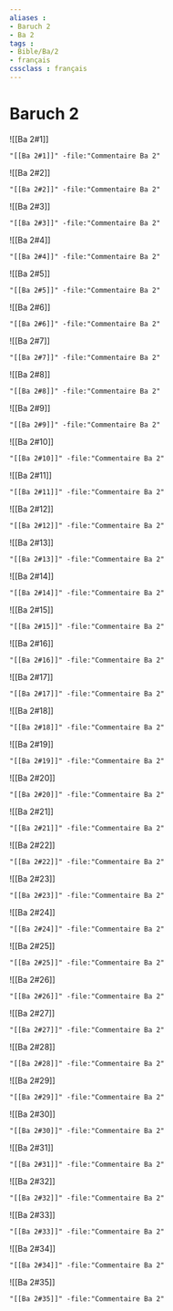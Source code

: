 ```yaml
---
aliases : 
- Baruch 2
- Ba 2
tags : 
- Bible/Ba/2
- français
cssclass : français
---
```


# Baruch 2

![[Ba 2#1]]

```query
"[[Ba 2#1]]" -file:"Commentaire Ba 2"
```

![[Ba 2#2]]

```query
"[[Ba 2#2]]" -file:"Commentaire Ba 2"
```

![[Ba 2#3]]

```query
"[[Ba 2#3]]" -file:"Commentaire Ba 2"
```

![[Ba 2#4]]

```query
"[[Ba 2#4]]" -file:"Commentaire Ba 2"
```

![[Ba 2#5]]

```query
"[[Ba 2#5]]" -file:"Commentaire Ba 2"
```

![[Ba 2#6]]

```query
"[[Ba 2#6]]" -file:"Commentaire Ba 2"
```

![[Ba 2#7]]

```query
"[[Ba 2#7]]" -file:"Commentaire Ba 2"
```

![[Ba 2#8]]

```query
"[[Ba 2#8]]" -file:"Commentaire Ba 2"
```

![[Ba 2#9]]

```query
"[[Ba 2#9]]" -file:"Commentaire Ba 2"
```

![[Ba 2#10]]

```query
"[[Ba 2#10]]" -file:"Commentaire Ba 2"
```

![[Ba 2#11]]

```query
"[[Ba 2#11]]" -file:"Commentaire Ba 2"
```

![[Ba 2#12]]

```query
"[[Ba 2#12]]" -file:"Commentaire Ba 2"
```

![[Ba 2#13]]

```query
"[[Ba 2#13]]" -file:"Commentaire Ba 2"
```

![[Ba 2#14]]

```query
"[[Ba 2#14]]" -file:"Commentaire Ba 2"
```

![[Ba 2#15]]

```query
"[[Ba 2#15]]" -file:"Commentaire Ba 2"
```

![[Ba 2#16]]

```query
"[[Ba 2#16]]" -file:"Commentaire Ba 2"
```

![[Ba 2#17]]

```query
"[[Ba 2#17]]" -file:"Commentaire Ba 2"
```

![[Ba 2#18]]

```query
"[[Ba 2#18]]" -file:"Commentaire Ba 2"
```

![[Ba 2#19]]

```query
"[[Ba 2#19]]" -file:"Commentaire Ba 2"
```

![[Ba 2#20]]

```query
"[[Ba 2#20]]" -file:"Commentaire Ba 2"
```

![[Ba 2#21]]

```query
"[[Ba 2#21]]" -file:"Commentaire Ba 2"
```

![[Ba 2#22]]

```query
"[[Ba 2#22]]" -file:"Commentaire Ba 2"
```

![[Ba 2#23]]

```query
"[[Ba 2#23]]" -file:"Commentaire Ba 2"
```

![[Ba 2#24]]

```query
"[[Ba 2#24]]" -file:"Commentaire Ba 2"
```

![[Ba 2#25]]

```query
"[[Ba 2#25]]" -file:"Commentaire Ba 2"
```

![[Ba 2#26]]

```query
"[[Ba 2#26]]" -file:"Commentaire Ba 2"
```

![[Ba 2#27]]

```query
"[[Ba 2#27]]" -file:"Commentaire Ba 2"
```

![[Ba 2#28]]

```query
"[[Ba 2#28]]" -file:"Commentaire Ba 2"
```

![[Ba 2#29]]

```query
"[[Ba 2#29]]" -file:"Commentaire Ba 2"
```

![[Ba 2#30]]

```query
"[[Ba 2#30]]" -file:"Commentaire Ba 2"
```

![[Ba 2#31]]

```query
"[[Ba 2#31]]" -file:"Commentaire Ba 2"
```

![[Ba 2#32]]

```query
"[[Ba 2#32]]" -file:"Commentaire Ba 2"
```

![[Ba 2#33]]

```query
"[[Ba 2#33]]" -file:"Commentaire Ba 2"
```

![[Ba 2#34]]

```query
"[[Ba 2#34]]" -file:"Commentaire Ba 2"
```

![[Ba 2#35]]

```query
"[[Ba 2#35]]" -file:"Commentaire Ba 2"
```

